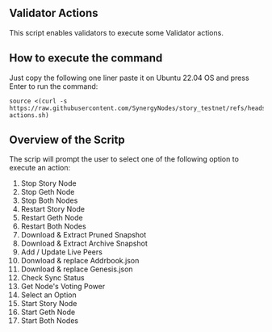## Validator Actions
This script enables validators to execute some Validator actions.

## How to execute the command
Just copy the following one liner paste it on Ubuntu 22.04 OS and press Enter to run the command:

```
source <(curl -s https://raw.githubusercontent.com/SynergyNodes/story_testnet/refs/heads/main/validator-actions.sh)
```

## Overview of the Scritp

The scrip will prompt the user to select one of the following option to execute an action:

1. Stop Story Node
2. Stop Geth Node
3. Stop Both Nodes
4. Restart Story Node
5. Restart Geth Node
6. Restart Both Nodes
7. Download & Extract Pruned Snapshot
8. Download & Extract Archive Snapshot
9. Add / Update Live Peers
10. Donwload & replace Addrbook.json
11. Download & replace Genesis.json
12. Check Sync Status
13. Get Node's Voting Power
14. Select an Option
15. Start Story Node
16. Start Geth Node
17. Start Both Nodes
